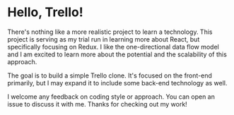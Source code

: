 # Hello, Trello!

There's nothing like a more realistic project to learn a technology. This
project is serving as my trial run in learning more about React, but
specifically focusing on Redux. I like the one-directional data flow model and
I am excited to learn more about the potential and the scalability of this
approach.

The goal is to build a simple Trello clone. It's focused on the front-end
primarily, but I may expand it to include some back-end technology as well.

I welcome any feedback on coding style or approach. You can open an issue to
discuss it with me. Thanks for checking out my work!
